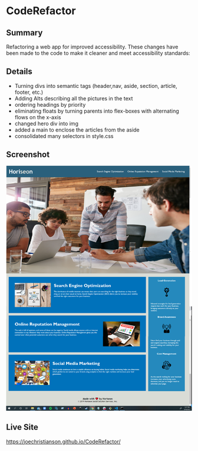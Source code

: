 # CodeRefactor

## Summary

Refactoring a web app for improved accessibility. These changes have been made to the code to make it cleaner and meet accessibility standards:

## Details

- Turning divs into semantic tags (header,nav, aside, section, article, footer, etc.)
- Adding Alts describing all the pictures in the text
- ordering headings by priority
- eliminating floats by turning parents into flex-boxes with alternating flows on the x-axis
- changed hero div into img 
- added a main to enclose the articles from the aside
- consolidated many selectors in style.css


## Screenshot

![screenshot](./assets/images/Screenshot.png)

## Live Site

https://joechristianson.github.io/CodeRefactor/
